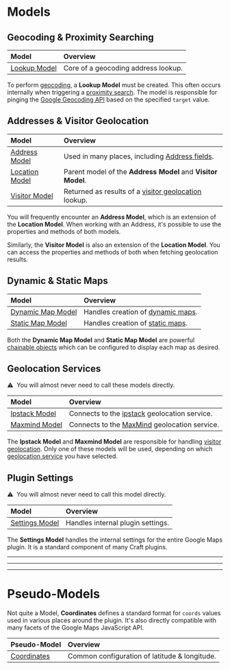 # Models

## Geocoding & Proximity Searching

| Model                                 | Overview
|:--------------------------------------|:---------
| [Lookup Model](/models/lookup-model/) | Core of a geocoding address lookup.

To perform [geocoding](/geocoding/), a **Lookup Model** must be created. This often occurs internally when triggering a [proximity search](/proximity-search/). The model is responsible for pinging the [Google Geocoding API](https://developers.google.com/maps/documentation/geocoding/start) based on the specified `target` value.


## Addresses & Visitor Geolocation

| Model                                     | Overview
|:------------------------------------------|:---------
| [Address Model](/models/address-model/)   | Used in many places, including [Address fields](/address-field/).
| [Location Model](/models/location-model/) | Parent model of the **Address Model** and **Visitor Model**.
| [Visitor Model](/models/visitor-model/)   | Returned as results of a [visitor geolocation](/geolocation/) lookup.

You will frequently encounter an **Address Model**, which is an extension of the **Location Model**. When working with an Address, it's possible to use the properties and methods of both models.

Similarly, the **Visitor Model** is also an extension of the **Location Model**. You can access the properties and methods of both when fetching geolocation results.

## Dynamic & Static Maps

| Model                                           | Overview
|:------------------------------------------------|:---------
| [Dynamic Map Model](/models/dynamic-map-model/) | Handles creation of [dynamic maps](/dynamic-maps/).
| [Static Map Model](/models/static-map-model/)   | Handles creation of [static maps](/static-maps/).

Both the **Dynamic Map Model** and **Static Map Model** are powerful [chainable objects](/dynamic-maps/chaining/) which can be configured to display each map as desired.

## Geolocation Services

<div class="custom-block warning">
    <p>⚠️&nbsp; You will almost never need to call these models directly.</p>
</div>

| Model                                   | Overview
|:----------------------------------------|:---------
| [Ipstack Model](/models/ipstack-model/) | Connects to the [ipstack](/geolocation/service-providers/#ipstack) geolocation service.
| [Maxmind Model](/models/maxmind-model/) | Connects to the [MaxMind](/geolocation/service-providers/#maxmind) geolocation service.

 The **Ipstack Model** and **Maxmind Model** are responsible for handling [visitor geolocation](/geolocation/). Only one of these models will be used, depending on which [geolocation service](/geolocation/service-providers/) you have selected.

## Plugin Settings

<div class="custom-block warning">
    <p>⚠️&nbsp; You will almost never need to call this model directly.</p>
</div>

| Model                                     | Overview
|:------------------------------------------|:---------
| [Settings Model](/models/settings-model/) | Handles internal plugin settings.

The **Settings Model** handles the internal settings for the entire Google Maps plugin. It is a standard component of many Craft plugins.

---
---
---

# Pseudo-Models

Not quite a Model, **Coordinates** defines a standard format for `coords` values used in various places around the plugin. It's also directly compatible with many facets of the Google Maps JavaScript API.

| Pseudo-Model                        | Overview
|:------------------------------------|:---------
| [Coordinates](/models/coordinates/) | Common configuration of latitude & longitude.

